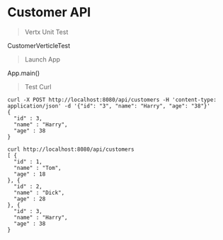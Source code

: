 # Customer API

> Vertx Unit Test

CustomerVerticleTest

> Launch App

App.main()

> Test Curl

```
curl -X POST http://localhost:8080/api/customers -H 'content-type: application/json' -d '{"id": "3", "name": "Harry", "age": "38"}'
{
  "id" : 3,
  "name" : "Harry",
  "age" : 38
} 

curl http://localhost:8080/api/customers
[ {
  "id" : 1,
  "name" : "Tom",
  "age" : 18
}, {
  "id" : 2,
  "name" : "Dick",
  "age" : 28
}, {
  "id" : 3,
  "name" : "Harry",
  "age" : 38
} 
```
